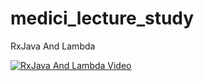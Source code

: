 # medici_lecture_study

RxJava And Lambda

[![RxJava And Lambda Video](http://img.youtube.com/vi/AkAOzmmh0zY/0.jpg)](http://www.youtube.com/watch?v=AkAOzmmh0zY)
